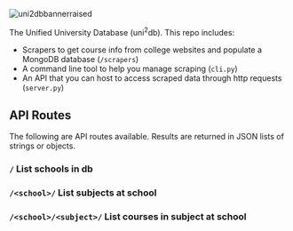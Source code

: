 ![uni2dbbannerraised](https://github.com/lukew3/uni2db/assets/47042841/df07ae36-b64c-4f4f-863d-4120bb485fd7)

The Unified University Database (uni<sup>2</sup>db).
This repo includes:
* Scrapers to get course info from college websites and populate a MongoDB database (`/scrapers`)
* A command line tool to help you manage scraping (`cli.py`)
* An API that you can host to access scraped data through http requests (`server.py`)

## API Routes
The following are API routes available. Results are returned in JSON lists of strings or objects.

### `/` List schools in db
### `/<school>/` List subjects at school
### `/<school>/<subject>/` List courses in subject at school
